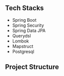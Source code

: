 ## Tech Stacks

- Spring Boot
- Spring Security
- Spring Data JPA
- Querydsl
- Lombok
- Mapstruct
- Postgresql

## Project Structure

